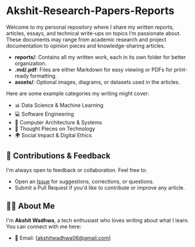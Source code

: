 # Akshit-Research-Papers-Reports
Welcome to my personal repository where I share my written reports, articles, essays, and technical write-ups on topics I’m passionate about. These documents may range from academic research and project documentation to opinion pieces and knowledge-sharing articles.
- **reports/**: Contains all my written work, each in its own folder for better organization.
- **.md/.pdf**: Files are either Markdown for easy viewing or PDFs for print-ready formatting.
- **assets/**: Optional images, diagrams, or datasets used in the articles.


Here are some example categories my writing might cover:
- 📊 Data Science & Machine Learning
- 💻 Software Engineering
- 🧱 Computer Architecture & Systems
- 🧠 Thought Pieces on Technology
- 🌍 Social Impact & Digital Ethics

 ## 📢 Contributions & Feedback

I'm always open to feedback or collaboration. Feel free to:
- Open an [Issue](https://github.com/yourusername/your-repo/issues) for suggestions, corrections, or questions.
- Submit a Pull Request if you'd like to contribute or improve any article.

## 🙋‍♂️ About Me

I'm **Akshit Wadhwa**, a tech enthusiast who loves writing about what I learn.  
You can connect with me here:

- 📧 Email: [akshitwadhwa06@gmail.com]
